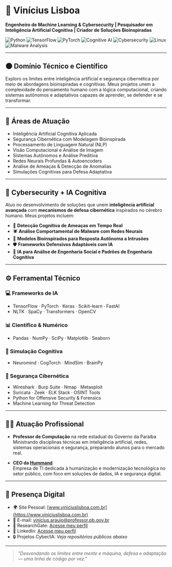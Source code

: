 # 🖤 Vinícius Lisboa 

**Engenheiro de Machine Learning & Cybersecurity | Pesquisador em Inteligência Artificial Cognitiva | Criador de Soluções Bioinspiradas**

![Python](https://img.shields.io/badge/python-000000?style=for-the-badge&logo=python&logoColor=white)
![TensorFlow](https://img.shields.io/badge/TensorFlow-000000?style=for-the-badge&logo=tensorflow&logoColor=white)
![PyTorch](https://img.shields.io/badge/PyTorch-000000?style=for-the-badge&logo=pytorch&logoColor=white)
![Cognitive AI](https://img.shields.io/badge/Cognitive%20AI-000000?style=for-the-badge&logo=brain&logoColor=white)
![Cybersecurity](https://img.shields.io/badge/Cybersecurity-000000?style=for-the-badge&logo=security&logoColor=white)
![Linux](https://img.shields.io/badge/Linux-000000?style=for-the-badge&logo=linux&logoColor=white)
![Malware Analysis](https://img.shields.io/badge/Malware%20Analysis-000000?style=for-the-badge&logo=gnupg&logoColor=white)

---

## 🌑 Domínio Técnico e Científico

Exploro os limites entre inteligência artificial e segurança cibernética por meio de abordagens bioinspiradas e cognitivas. Meus projetos unem a complexidade do pensamento humano com a lógica computacional, criando sistemas autônomos e adaptativos capazes de aprender, se defender e se transformar.

---

## 🧠 Áreas de Atuação

- Inteligência Artificial Cognitiva Aplicada  
- Segurança Cibernética com Modelagem Bioinspirada  
- Processamento de Linguagem Natural (NLP)  
- Visão Computacional e Análise de Imagem  
- Sistemas Autônomos e Análise Preditiva  
- Redes Neurais Profundas & Autoencoders  
- Análise de Ameaças & Detecção de Anomalias  
- Simulações Cognitivas para Defesa Adaptativa  

---

## 🔐 Cybersecurity + IA Cognitiva

Atuo no desenvolvimento de soluções que unem **inteligência artificial avançada** com **mecanismos de defesa cibernética** inspirados no cérebro humano. Meus projetos incluem:

- 🔁 **Detecção Cognitiva de Ameaças em Tempo Real**
- 🕷️ **Análise Comportamental de Malware com Redes Neurais**
- 🧬 **Modelos Bioinspirados para Resposta Autônoma a Intrusões**
- 🛡️ **Frameworks Defensivos Adaptáveis com IA**
- 🧠 **IA para Análise de Engenharia Social e Padrões de Engenharia Cognitiva**

---

## ⚙️ Ferramental Técnico

### 💻 Frameworks de IA
- TensorFlow · PyTorch · Keras · Scikit-learn · FastAI  
- NLTK · SpaCy · Transformers · OpenCV

### 📊 Científico & Numérico
- Pandas · NumPy · SciPy · Matplotlib · Seaborn

### 🧠 Simulação Cognitiva
- Neuromind · CogTorch · MindSim · BrainPy

### 🔐 Segurança Cibernética
- Wireshark · Burp Suite · Nmap · Metasploit  
- Suricata · Zeek · ELK Stack · OSINT Tools  
- Python for Offensive Security & Forensics  
- Machine Learning for Threat Detection  

---

## 👨‍🏫 Atuação Profissional

- **Professor de Computação** na rede estadual do Governo da Paraíba  
  Ministrando disciplinas técnicas em inteligência artificial, redes, sistemas operacionais e segurança, preparando alunos para o mercado real.  

- **CEO da [Hummand](https://www.hummand.com.br)**  
  Empresa de TI dedicada à humanização e modernização tecnológica no setor público, com foco em soluções de dados, IA e segurança digital.

---

## 📡 Presença Digital

- 🌍 Site Pessoal: [www.viniciuslisboa.com.br](https://www.viniciuslisboa.com.br)  
- 📧 E-mail: vinicius.araujo@professor.pb.gov.br  
- 🔬 ResearchGate: [Acesse meu perfil](https://ayo.so/iamxeoth)  
- 💼 LinkedIn: [Acesse meu perfil](https://www.linkedin.com/in/lisboa-vinicius/) 
- 🔒 Projetos Cyber/IA: *Veja repositórios públicos abaixo*

---

> *"Desvendando os limites entre mente e máquina, defesa e adaptação — uma linha de código por vez."*
